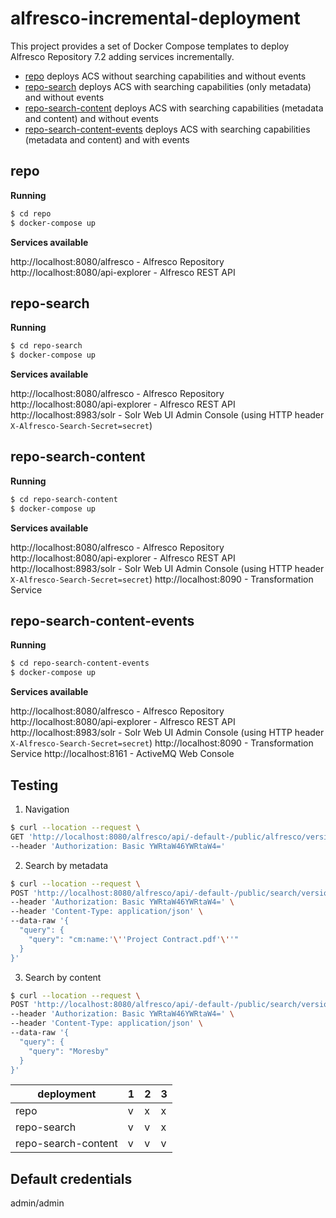 alfresco-incremental-deployment
===============================

This project provides a set of Docker Compose templates to deploy Alfresco Repository 7.2 adding services incrementally.

* [repo](repo) deploys ACS without searching capabilities and without events
* [repo-search](repo-search) deploys ACS with searching capabilities (only metadata) and without events
* [repo-search-content](repo-search-content) deploys ACS with searching capabilities (metadata and content) and without events
* [repo-search-content-events](repo-search-content-events) deploys ACS with searching capabilities (metadata and content) and with events

## repo

**Running**

```bash
$ cd repo
$ docker-compose up
```

**Services available**

http://localhost:8080/alfresco - Alfresco Repository
http://localhost:8080/api-explorer - Alfresco REST API

## repo-search

**Running**

```bash
$ cd repo-search
$ docker-compose up
```

**Services available**

http://localhost:8080/alfresco - Alfresco Repository
http://localhost:8080/api-explorer - Alfresco REST API
http://localhost:8983/solr - Solr Web UI Admin Console (using HTTP header `X-Alfresco-Search-Secret=secret`)

## repo-search-content

**Running**

```bash
$ cd repo-search-content
$ docker-compose up
```

**Services available**

http://localhost:8080/alfresco - Alfresco Repository
http://localhost:8080/api-explorer - Alfresco REST API
http://localhost:8983/solr - Solr Web UI Admin Console (using HTTP header `X-Alfresco-Search-Secret=secret`)
http://localhost:8090 - Transformation Service


## repo-search-content-events

**Running**

```bash
$ cd repo-search-content-events
$ docker-compose up
```

**Services available**

http://localhost:8080/alfresco - Alfresco Repository
http://localhost:8080/api-explorer - Alfresco REST API
http://localhost:8983/solr - Solr Web UI Admin Console (using HTTP header `X-Alfresco-Search-Secret=secret`)
http://localhost:8090 - Transformation Service
http://localhost:8161 - ActiveMQ Web Console


## Testing

1) Navigation

```bash
$ curl --location --request \
GET 'http://localhost:8080/alfresco/api/-default-/public/alfresco/versions/1/nodes/-my-' \
--header 'Authorization: Basic YWRtaW46YWRtaW4='
```

2) Search by metadata

```bash
$ curl --location --request \
POST 'http://localhost:8080/alfresco/api/-default-/public/search/versions/1/search' \
--header 'Authorization: Basic YWRtaW46YWRtaW4=' \
--header 'Content-Type: application/json' \
--data-raw '{
  "query": {
    "query": "cm:name:'\''Project Contract.pdf'\''"
  }
}'
```

3) Search by content

```bash
$ curl --location --request \
POST 'http://localhost:8080/alfresco/api/-default-/public/search/versions/1/search' \
--header 'Authorization: Basic YWRtaW46YWRtaW4=' \
--header 'Content-Type: application/json' \
--data-raw '{
  "query": {
    "query": "Moresby"
  }
}'
```

| deployment           | 1 | 2 | 3 |
|----------------------|---|---|---|
| repo                 | v | x | x |
| repo-search          | v | v | x |
| repo-search-content  | v | v | v |


## Default credentials

admin/admin

